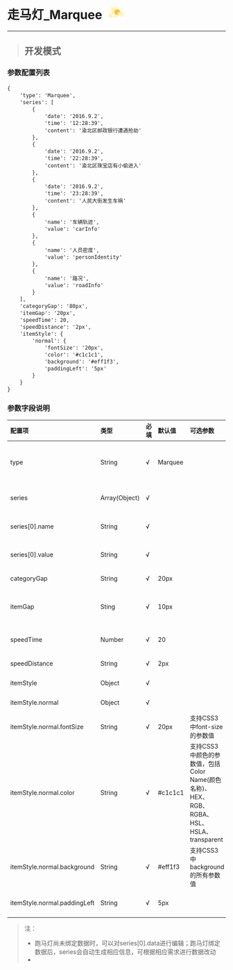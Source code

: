 # 走马灯\_Marquee ![](/assets/Weather.png)

---

> ## 开发模式

### 参数配置列表

```
{
    'type': 'Marquee',
    'series': [
        {
            'date': '2016.9.2',
            'time': '12:28:39',
            'content': '渝北区邮政银行遭遇抢劫'
        },
        {
            'date': '2016.9.2',
            'time': '22:28:39',
            'content': '渝北区珠宝店有小偷进入'
        },
        {
            'date': '2016.9.2',
            'time': '23:28:39',
            'content': '人民大街发生车祸'
        },
        {
            'name': '车辆轨迹',
            'value': 'carInfo'
        },
        {
            'name': '人员密度',
            'value': 'personIdentity'
        },
        {
            'name': '路况',
            'value': 'roadInfo'
        }
    ],
    'categoryGap': '80px',
    'itemGap': '20px',
    'speedTime': 20,
    'speedDistance': '2px',
    'itemStyle': {
        'normal': {
            'fontSize': '20px',
            'color': '#c1c1c1',
            'background': '#eff1f3',
            'paddingLeft': '5px'
        }
    }
}
```

### 参数字段说明

| 配置项 | 类型 | 必填 | 默认值 | 可选参数 | 功能/备注 |
| :--- | :--- | :--- | :--- | :--- | :--- |
| type | String | √ | Marquee |  | 控件类型——Marquee跑马灯，不可修改 |
| series | Array\(Object\) | √ |  |  | 跑马灯控件中的数据项 |
| series\[0\].name | String | √ |  |  | 数据文本内容，可以重复 |
| series\[0\].value | String | √ |  |  | 数据唯一标识，不可重复 |
| categoryGap | String | √ | 20px |  | 数据条之间的间距 |
| itemGap | Sting | √ | 10px |  | 一条数据的数据项之间的间距 |
| speedTime | Number | √ | 20 |  | 速率-时间，单位毫秒 |
| speedDistance | String | √ | 2px |  | 速率-距离 |
| itemStyle | Object | √ |  |  | 跑马灯控件的样式 |
| itemStyle.normal | Object | √ |  |  | 跑马灯控件的样式 |
| itemStyle.normal.fontSize | String | √ | 20px | 支持CSS3中font-size的参数值 | 跑马灯控件的文本大小 |
| itemStyle.normal.color | String | √ | \#c1c1c1 | 支持CSS3中颜色的参数值，包括Color Name\(颜色名称\)、HEX、RGB、RGBA、HSL、HSLA、transparent | 跑马灯控件的文本颜色 |
| itemStyle.normal.background | String | √ | \#eff1f3 | 支持CSS3中background的所有参数值 | 跑马灯控件的背景样式 |
| itemStyle.normal.paddingLeft | String | √ | 5px |  | 跑马灯控件的左内边距 |

> 注：
>
> * 跑马灯尚未绑定数据时，可以对series\[0\].data进行编辑；跑马灯绑定数据后，series会自动生成相应信息，可根据相应需求进行数据改动
> * 



